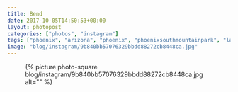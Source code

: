 ```yaml
---
title: Bend
date: 2017-10-05T14:50:53+00:00
layout: photopost
categories: ["photos", "instagram"]
tags: ["phoenix", "arizona", "phoenix", "phoenixsouthmountainpark", "landscape", "cactus", "road", "usa"]
image: "blog/instagram/9b840bb57076329bbdd88272cb8448ca.jpg"
---
```


<figure class="photo photo--square">
  {% picture photo-square blog/instagram/9b840bb57076329bbdd88272cb8448ca.jpg alt="" %}
</figure>


